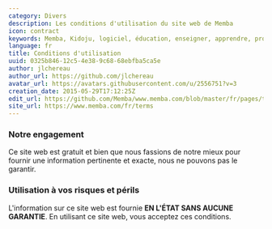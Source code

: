 ```yaml
---
category: Divers
description: Les conditions d'utilisation du site web de Memba
icon: contract
keywords: Memba, Kidoju, logiciel, éducation, enseigner, apprendre, professeur, étudiant, connaissance, exercice, test, quiz, blog, article, documentation
language: fr
title: Conditions d'utilisation
uuid: 0325b846-12c5-4e38-9c68-68ebfba5ca5e
author: jlchereau
author_url: https://github.com/jlchereau
avatar_url: https://avatars.githubusercontent.com/u/2556751?v=3
creation_date: 2015-05-29T17:12:25Z
edit_url: https://github.com/Memba/www.memba.com/blob/master/fr/pages/terms.md
site_url: https://www.memba.com/fr/terms
---
```

### Notre engagement

Ce site web est gratuit et bien que nous fassions de notre mieux pour fournir une information pertinente et exacte, nous ne pouvons pas le garantir.

### Utilisation à vos risques et périls

L'information sur ce site web est fournie **EN L'ÉTAT SANS AUCUNE GARANTIE**. En utilisant ce site web, vous acceptez ces conditions.
